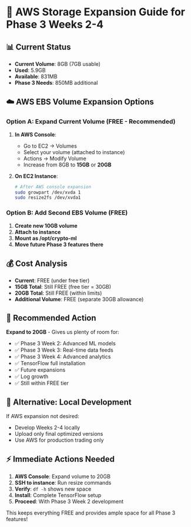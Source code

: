 # 🚀 AWS Storage Expansion Guide for Phase 3 Weeks 2-4

## 📊 Current Status
- **Current Volume**: 8GB (7GB usable)
- **Used**: 5.9GB
- **Available**: 831MB 
- **Phase 3 Needs**: 850MB additional

## ☁️ AWS EBS Volume Expansion Options

### Option A: Expand Current Volume (FREE - Recommended)
1. **In AWS Console**:
   - Go to EC2 → Volumes
   - Select your volume (attached to instance)
   - Actions → Modify Volume
   - Increase from 8GB to **15GB** or **20GB**
   
2. **On EC2 Instance**:
   ```bash
   # After AWS console expansion
   sudo growpart /dev/xvda 1
   sudo resize2fs /dev/xvda1
   ```

### Option B: Add Second EBS Volume (FREE)
1. **Create new 10GB volume**
2. **Attach to instance**
3. **Mount as /opt/crypto-ml**
4. **Move future Phase 3 features there**

## 💰 Cost Analysis
- **Current**: FREE (under free tier)
- **15GB Total**: Still FREE (free tier = 30GB)
- **20GB Total**: Still FREE (within limits)
- **Additional Volume**: FREE (separate 30GB allowance)

## 🎯 Recommended Action
**Expand to 20GB** - Gives us plenty of room for:
- ✅ Phase 3 Week 2: Advanced ML models
- ✅ Phase 3 Week 3: Real-time data feeds  
- ✅ Phase 3 Week 4: Advanced analytics
- ✅ TensorFlow full installation
- ✅ Future expansions
- ✅ Log growth
- ✅ Still within FREE tier

## 🔧 Alternative: Local Development
If AWS expansion not desired:
- Develop Weeks 2-4 locally
- Upload only final optimized versions
- Use AWS for production trading only

## ⚡ Immediate Actions Needed
1. **AWS Console**: Expand volume to 20GB
2. **SSH to instance**: Run resize commands
3. **Verify**: `df -h` shows new space
4. **Install**: Complete TensorFlow setup
5. **Proceed**: With Phase 3 Week 2 development

This keeps everything FREE and provides ample space for all Phase 3 features!
